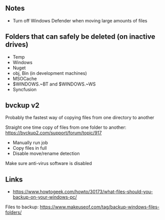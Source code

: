 
## Notes

- Turn off Windows Defender when moving large amounts of files

## Folders that can safely be deleted (on inactive drives)

- Temp
- Windows
- Nuget
- obj, Bin (in development machines)
- MSOCache
- $WINDOWS.~BT and $WINDOWS.~WS
- Syncfusion

## bvckup v2

Probably the fastest way of copying files from one directory to another

Straight one time copy of files from one folder to another: https://bvckup2.com/support/forum/topic/917

- Manually run job
- Copy files in full
- Disable move/rename detection

Make sure anti-virus software is disabled

## Links

- https://www.howtogeek.com/howto/30173/what-files-should-you-backup-on-your-windows-pc/

Files to backup: https://www.makeuseof.com/tag/backup-windows-files-folders/
